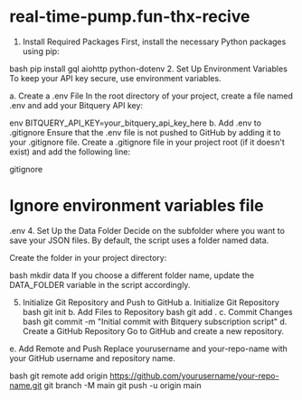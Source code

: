 # real-time-pump.fun-thx-recive
1. Install Required Packages
First, install the necessary Python packages using pip:

bash
pip install gql aiohttp python-dotenv
2. Set Up Environment Variables
To keep your API key secure, use environment variables.

a. Create a .env File
In the root directory of your project, create a file named .env and add your Bitquery API key:

env
BITQUERY_API_KEY=your_bitquery_api_key_here
b. Add .env to .gitignore
Ensure that the .env file is not pushed to GitHub by adding it to your .gitignore file. Create a .gitignore file in your project root (if it doesn't exist) and add the following line:

gitignore
# Ignore environment variables file
.env
4. Set Up the Data Folder
Decide on the subfolder where you want to save your JSON files. By default, the script uses a folder named data.

Create the folder in your project directory:

bash
mkdir data
If you choose a different folder name, update the DATA_FOLDER variable in the script accordingly.

5. Initialize Git Repository and Push to GitHub
a. Initialize Git Repository
bash
git init
b. Add Files to Repository
bash
git add .
c. Commit Changes
bash
git commit -m "Initial commit with Bitquery subscription script"
d. Create a GitHub Repository
Go to GitHub and create a new repository.

e. Add Remote and Push
Replace yourusername and your-repo-name with your GitHub username and repository name.

bash
git remote add origin https://github.com/yourusername/your-repo-name.git
git branch -M main
git push -u origin main
